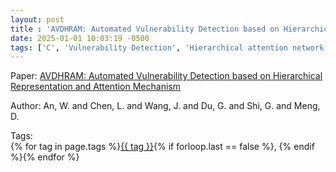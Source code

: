 ```yaml
---
layout: post
title : 'AVDHRAM: Automated Vulnerability Detection based on Hierarchical Representation and Attention Mechanism'
date: 2025-01-01 10:03:19 -0500
tags: ['C', 'Vulnerability Detection', 'Hierarchical attention network', 'Abstract Syntax Tree (AST)', 'Program Dependence Graph (PDG)', 'Tokenizer']
---
```

Paper: [AVDHRAM: Automated Vulnerability Detection based on Hierarchical Representation and Attention Mechanism](https://ieeexplore.ieee.org/stamp/stamp.jsp?arnumber=9443902)

Author: An, W. and Chen, L. and Wang, J. and Du, G. and Shi, G. and Meng, D.




 Tags:  
        <span>{% for tag in page.tags %}<a href="/tags/#{{ tag | slugify }}">{{ tag }}</a>{% if forloop.last == false %}, {% endif %}{% endfor %}</span>
